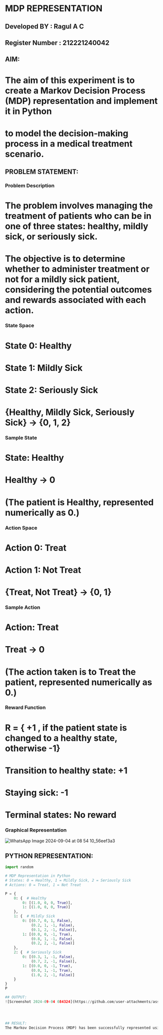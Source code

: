 # MDP REPRESENTATION
## Developed BY : Ragul A C
## Register Number : 212221240042

## AIM:
# The aim of this experiment is to create a Markov Decision Process (MDP) representation and implement it in Python 
# to model the decision-making process in a medical treatment scenario.

## PROBLEM STATEMENT:

### Problem Description
# The problem involves managing the treatment of patients who can be in one of three states: healthy, mildly sick, or seriously sick. 
# The objective is to determine whether to administer treatment or not for a mildly sick patient, considering the potential outcomes and rewards associated with each action.

### State Space
# State 0: Healthy
# State 1: Mildly Sick
# State 2: Seriously Sick

# {Healthy, Mildly Sick, Seriously Sick} -> {0, 1, 2}

### Sample State
# State: Healthy
# Healthy -> 0
# (The patient is Healthy, represented numerically as 0.)

### Action Space
# Action 0: Treat
# Action 1: Not Treat

# {Treat, Not Treat} -> {0, 1}

### Sample Action
# Action: Treat
# Treat -> 0
# (The action taken is to Treat the patient, represented numerically as 0.)

### Reward Function
# R = { +1 , if the patient state is changed to a healthy state, otherwise -1}

# Transition to healthy state: +1
# Staying sick: -1
# Terminal states: No reward

### Graphical Representation
![WhatsApp Image 2024-09-04 at 08 54 10_56eef3a3](https://github.com/user-attachments/assets/9ffcf007-a465-447c-ac94-1e4a1a5df8e7)


## PYTHON REPRESENTATION:
```python
import random

# MDP Representation in Python
# States: 0 = Healthy, 1 = Mildly Sick, 2 = Seriously Sick
# Actions: 0 = Treat, 1 = Not Treat

P = {
    0: {  # Healthy
        0: [(1.0, 0, 0, True)],  
        1: [(1.0, 0, 0, True)]   
    },
    1: {  # Mildly Sick
        0: [(0.7, 0, 1, False),  
            (0.2, 1, -1, False),  
            (0.1, 2, -1, False)], 
        1: [(0.0, 0, -1, True),   
            (0.8, 1, -1, False),  
            (0.2, 2, -1, False)] 
    },
    2: {  # Seriously Sick
        0: [(0.3, 1, -1, False), 
            (0.7, 2, -1, False)], 
        1: [(0.0, 0, -1, True), 
            (0.0, 1, -1, True),
            (1.0, 2, -1, False)] 
    }
}
P

## OUTPUT:
![Screenshot 2024-09-04 084324](https://github.com/user-attachments/assets/6424ff4e-0537-42a5-97ec-8355ebac1fbc)




## RESULT:
The Markov Decision Process (MDP) has been successfully represented using Python dictionaries. Each state-action pair contains information about possible transitions, transition probabilities, associated rewards, and whether the next state is terminal or not. This representation can be used for further analysis and decision-making algorithms such as reinforcement learning.






